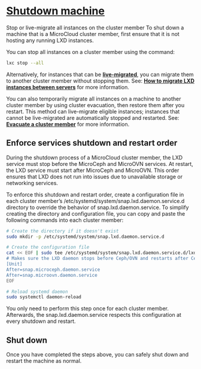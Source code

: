 # **[Shutdown machine](https://documentation.ubuntu.com/microcloud/latest/microcloud/how-to/shutdown_machine/)**

Stop or live-migrate all instances on the cluster member
To shut down a machine that is a MicroCloud cluster member, first ensure that it is not hosting any running LXD instances.

You can stop all instances on a cluster member using the command:

```bash
lxc stop --all
```

Alternatively, for instances that can be **[live-migrated](https://documentation.ubuntu.com/microcloud/latest/lxd/howto/instances_migrate/#live-migration)**, you can migrate them to another cluster member without stopping them. See: **[How to migrate LXD instances between servers](https://documentation.ubuntu.com/microcloud/latest/lxd/howto/instances_migrate/#howto-instances-migrate)** for more information.

You can also temporarily migrate all instances on a machine to another cluster member by using cluster evacuation, then restore them after you restart. This method can live-migrate eligible instances; instances that cannot be live-migrated are automatically stopped and restarted. See: **[Evacuate a cluster member](https://documentation.ubuntu.com/microcloud/latest/lxd/howto/cluster_manage/#cluster-evacuate)** for more information.

## Enforce services shutdown and restart order

During the shutdown process of a MicroCloud cluster member, the LXD service must stop before the MicroCeph and MicroOVN services. At restart, the LXD service must start after MicroCeph and MicroOVN. This order ensures that LXD does not run into issues due to unavailable storage or networking services.

To enforce this shutdown and restart order, create a configuration file in each cluster member’s /etc/systemd/system/snap.lxd.daemon.service.d directory to override the behavior of snap.lxd.daemon.service. To simplify creating the directory and configuration file, you can copy and paste the following commands into each cluster member:

```bash
# Create the directory if it doesn't exist
sudo mkdir -p /etc/systemd/system/snap.lxd.daemon.service.d

# Create the configuration file
cat << EOF | sudo tee /etc/systemd/system/snap.lxd.daemon.service.d/lxd-shutdown.conf
# Makes sure the LXD daemon stops before Ceph/OVN and restarts after Ceph/OVN
[Unit]
After=snap.microceph.daemon.service
After=snap.microovn.daemon.service
EOF

# Reload systemd daemon
sudo systemctl daemon-reload
```

You only need to perform this step once for each cluster member. Afterwards, the snap.lxd.daemon.service respects this configuration at every shutdown and restart.

## Shut down

Once you have completed the steps above, you can safely shut down and restart the machine as normal.
